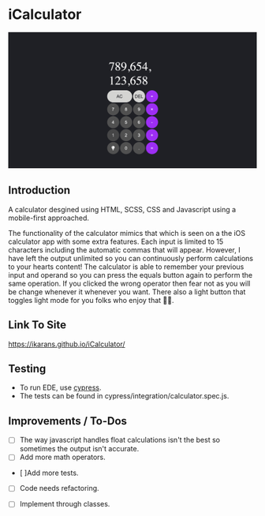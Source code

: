 # iCalculator

![Calculator Project](https://github.com/iKarans/iCalculator/blob/main/iCalculator.png)

## Introduction

A calculator desgined using HTML, SCSS, CSS and Javascript using a mobile-first approached.

The functionality of the calculator mimics that which is seen on a the iOS calculator app with some extra features. Each input is limited to 15 characters including the automatic commas that will appear. However, I have left the output unlimited so you can continuously perform calculations to your hearts content! The calculator is able to remember your previous input and operand so you can press the equals button again to perform the same operation. If you clicked the wrong operator then fear not as you will be change whenever it whenever you want. There also a light button that toggles light mode for you folks who enjoy that 🤷‍♂️.

## Link To Site

https://ikarans.github.io/iCalculator/

## Testing

* To run EDE, use [cypress](https://docs.cypress.io/guides/getting-started/installing-cypress).
* The tests can be found  in cypress/integration/calculator.spec.js.

## Improvements / To-Dos

- [ ] The way javascript handles float calculations isn't the best so sometimes the output isn't accurate.
- [ ] Add more math operators.
- [ ]Add more tests.
- [ ] Code needs refactoring.
- [ ] Implement through classes.

